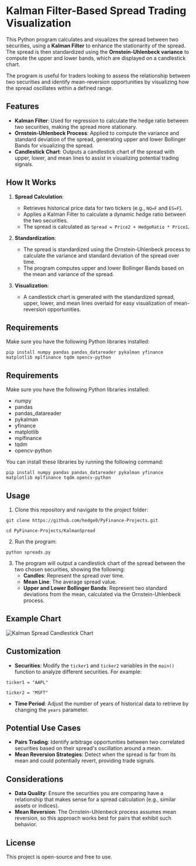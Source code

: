 # Kalman Filter-Based Spread Trading Visualization

This Python program calculates and visualizes the spread between two securities, using a **Kalman Filter** to enhance the stationarity of the spread. The spread is then standardized using the **Ornstein-Uhlenbeck variance** to compute the upper and lower bands, which are displayed on a candlestick chart.

The program is useful for traders looking to assess the relationship between two securities and identify mean-reversion opportunities by visualizing how the spread oscillates within a defined range.

## Features

- **Kalman Filter**: Used for regression to calculate the hedge ratio between two securities, making the spread more stationary.
- **Ornstein-Uhlenbeck Process**: Applied to compute the variance and standard deviation of the spread, generating upper and lower Bollinger Bands for visualizing the spread.
- **Candlestick Chart**: Outputs a candlestick chart of the spread with upper, lower, and mean lines to assist in visualizing potential trading signals.

## How It Works

1. **Spread Calculation**: 
   - Retrieves historical price data for two tickers (e.g., `NQ=F` and `ES=F`).
   - Applies a Kalman Filter to calculate a dynamic hedge ratio between the two securities.
   - The spread is calculated as `Spread = Price2 + HedgeRatio * Price1`.

2. **Standardization**: 
   - The spread is standardized using the Ornstein-Uhlenbeck process to calculate the variance and standard deviation of the spread over time.
   - The program computes upper and lower Bollinger Bands based on the mean and variance of the spread.

3. **Visualization**:
   - A candlestick chart is generated with the standardized spread, upper, lower, and mean lines overlaid for easy visualization of mean-reversion opportunities.

## Requirements

Make sure you have the following Python libraries installed:
```
pip install numpy pandas pandas_datareader pykalman yfinance matplotlib mplfinance tqdm opencv-python
```

## Requirements

Make sure you have the following Python libraries installed:

- numpy
- pandas
- pandas_datareader
- pykalman
- yfinance
- matplotlib
- mplfinance
- tqdm
- opencv-python

You can install these libraries by running the following command:

`pip install numpy pandas pandas_datareader pykalman yfinance matplotlib mplfinance tqdm opencv-python`

## Usage

1. Clone this repository and navigate to the project folder:

`git clone https://github.com/hedge0/PyFinance-Projects.git`

`cd PyFinance-Projects/KalmanSpread`

2. Run the program:

`python spreads.py`

3. The program will output a candlestick chart of the spread between the two chosen securities, showing the following:
   - **Candles**: Represent the spread over time.
   - **Mean Line**: The average spread value.
   - **Upper and Lower Bollinger Bands**: Represent two standard deviations from the mean, calculated via the Ornstein-Uhlenbeck process.

## Example Chart

![Kalman Spread Candlestick Chart](https://github.com/hedge0/PyFinance-Projects/blob/main/KalmanSpread/images/spread.PNG?raw=true)

## Customization

- **Securities**: Modify the `ticker1` and `ticker2` variables in the `main()` function to analyze different securities. For example:

`ticker1 = "AAPL"`

`ticker2 = "MSFT"`

- **Time Period**: Adjust the number of years of historical data to retrieve by changing the `years` parameter.

## Potential Use Cases

- **Pairs Trading**: Identify arbitrage opportunities between two correlated securities based on their spread's oscillation around a mean.
- **Mean Reversion Strategies**: Detect when the spread is far from its mean and could potentially revert, providing trade signals.

## Considerations

- **Data Quality**: Ensure the securities you are comparing have a relationship that makes sense for a spread calculation (e.g., similar assets or indices).
- **Mean Reversion**: The Ornstein-Uhlenbeck process assumes mean reversion, so this approach works best for pairs that exhibit such behavior.

## License

This project is open-source and free to use.

